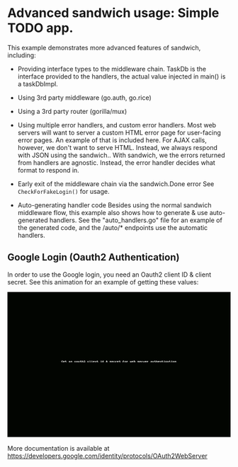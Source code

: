 # Advanced sandwich usage: Simple TODO app.

This example demonstrates more advanced features of sandwich, including:

* Providing interface types to the middleware chain.
  TaskDb is the interface provided to the handlers, the actual value injected
  in main() is a taskDbImpl.

* Using 3rd party middleware (go.auth, go.rice)

* Using a 3rd party router (gorilla/mux)

* Using multiple error handlers, and custom error handlers.
  Most web servers will want to server a custom HTML error page for user-facing
  error pages.  An example of that is included here.  For AJAX calls, however,
  we don't want to serve HTML.  Instead, we always respond with JSON using the sandwich..  With
  sandwich, we the errors returned from handlers are agnostic.  Instead, the
  error handler decides what format to respond in.

* Early exit of the middleware chain via the sandwich.Done error
  See `CheckForFakeLogin()` for usage.

* Auto-generating handler code
  Besides using the normal sandwich middleware flow, this example also shows how
  to generate & use auto-generated handlers.  See the "auto_handlers.go" file
  for an example of the generated code, and the /auto/* endpoints use the
  automatic handlers.

## Google Login (Oauth2 Authentication)

In order to use the Google login, you need an Oauth2 client ID & client secret.
See this animation for an example of getting these values:

![oauth2 client id demo](oauth2-client-id.gif)

More documentation is available at https://developers.google.com/identity/protocols/OAuth2WebServer
